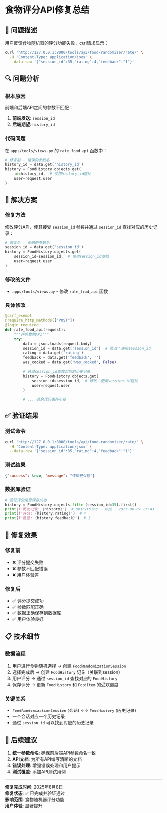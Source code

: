 # 食物评分API修复总结

## 🐛 问题描述

用户反馈食物随机器的评分功能失败，curl请求显示：
```bash
curl 'http://127.0.0.1:8000/tools/api/food-randomizer/rate/' \
  -H 'Content-Type: application/json' \
  --data-raw '{"session_id":35,"rating":4,"feedback":"1"}'
```

## 🔍 问题分析

### 根本原因
前端和后端API之间的参数不匹配：

1. **前端发送**: `session_id`
2. **后端期望**: `history_id`

### 代码问题
在 `apps/tools/views.py` 的 `rate_food_api` 函数中：
```python
# 修复前 - 错误的参数名
history_id = data.get('history_id')
history = FoodHistory.objects.get(
    id=history_id,  # 使用history_id查找
    user=request.user
)
```

## 🔧 解决方案

### 修复方法
修改评分API，使其接受 `session_id` 参数并通过 `session_id` 查找对应的历史记录：

```python
# 修复后 - 正确的参数名
session_id = data.get('session_id')
history = FoodHistory.objects.get(
    session_id=session_id,  # 使用session_id查找
    user=request.user
)
```

### 修改的文件
- `apps/tools/views.py` - 修改 `rate_food_api` 函数

### 具体修改
```python
@csrf_exempt
@require_http_methods(["POST"])
@login_required
def rate_food_api(request):
    """评价食物API"""
    try:
        data = json.loads(request.body)
        session_id = data.get('session_id')  # 修改：使用session_id
        rating = data.get('rating')
        feedback = data.get('feedback', '')
        was_cooked = data.get('was_cooked', False)
        
        # 通过session_id查找对应的历史记录
        history = FoodHistory.objects.get(
            session_id=session_id,  # 修改：使用session_id查找
            user=request.user
        )
        
        # ... 其余代码保持不变
```

## ✅ 验证结果

### 测试命令
```bash
curl 'http://127.0.0.1:8000/tools/api/food-randomizer/rate/' \
  -H 'Content-Type: application/json' \
  --data-raw '{"session_id":35,"rating":4,"feedback":"1"}'
```

### 测试结果
```json
{"success": true, "message": "评价已保存"}
```

### 数据库验证
```python
# 验证评分是否保存成功
history = FoodHistory.objects.filter(session_id=35).first()
print(f'历史记录: {history}')  # shinytsing - 沙拉 - 2025-08-07 23:43
print(f'评分: {history.rating}')  # 4
print(f'反馈: {history.feedback}')  # 1
```

## 🎯 修复效果

### 修复前
- ❌ 评分提交失败
- ❌ 参数不匹配错误
- ❌ 用户体验差

### 修复后
- ✅ 评分提交成功
- ✅ 参数匹配正确
- ✅ 数据正确保存到数据库
- ✅ 用户体验良好

## 📋 技术细节

### 数据流程
1. 用户进行食物随机选择 → 创建 `FoodRandomizationSession`
2. 选择完成后 → 创建 `FoodHistory` 记录（关联到session）
3. 用户评分 → 通过 `session_id` 查找对应的 `FoodHistory`
4. 保存评分 → 更新 `FoodHistory` 和 `FoodItem` 的受欢迎度

### 关键关系
- `FoodRandomizationSession` (会话) ←→ `FoodHistory` (历史记录)
- 一个会话对应一个历史记录
- 通过 `session_id` 可以找到对应的历史记录

## 🚀 后续建议

1. **统一参数命名**: 确保前后端API参数命名一致
2. **API文档**: 为所有API编写清晰的文档
3. **错误处理**: 增强错误处理和用户提示
4. **测试覆盖**: 添加API测试用例

---

**修复完成时间**: 2025年8月8日  
**修复状态**: ✅ 已完成并验证通过  
**影响范围**: 食物随机器评分功能  
**用户体验**: 显著提升
